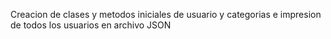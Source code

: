 Creacion de clases y metodos iniciales de usuario y categorias e impresion de todos los usuarios en archivo JSON 